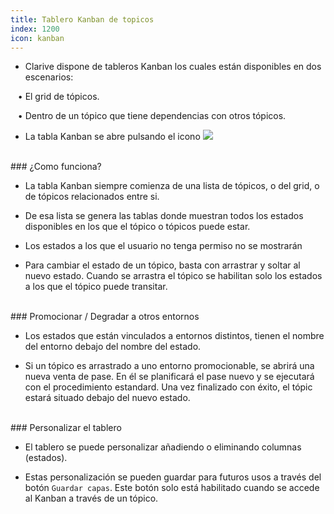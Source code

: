 ```yaml
---
title: Tablero Kanban de topicos
index: 1200
icon: kanban
---
```


* Clarive dispone de tableros Kanban los cuales están disponibles en dos escenarios: <br />

&nbsp; &nbsp;• El grid de tópicos. <br />

&nbsp; &nbsp;• Dentro de un tópico que tiene dependencias con otros tópicos.

* La tabla Kanban se abre pulsando el icono <img src="/static/images/icons/kanban.png" />


<br />
### ¿Como funciona?

* La tabla Kanban siempre comienza de una lista de tópicos, o del grid, o de tópicos relacionados entre si.

* De esa lista se genera las tablas donde muestran todos los estados disponibles en los que el tópico o tópicos puede estar.

* Los estados a los que el usuario no tenga permiso no se mostrarán

* Para cambiar el estado de un tópico, basta con arrastrar y soltar al nuevo estado. Cuando se arrastra el tópico se habilitan solo los estados a los que el tópico puede transitar.


<br />
### Promocionar / Degradar a otros entornos

* Los estados que están vinculados a entornos distintos, tienen el nombre del entorno debajo del nombre del estado.

* Si un tópico es arrastrado a uno entorno promocionable, se abrirá una nueva venta de pase. En él se planificará el pase nuevo y se ejecutará con el procedimiento estandard. Una vez finalizado con éxito, el tópic estará situado debajo del nuevo estado.

<br />
### Personalizar el tablero

* El tablero se puede personalizar añadiendo o eliminando columnas (estados).

* Estas personalización se pueden guardar para futuros usos a través del botón `Guardar capas`. Este botón solo está habilitado cuando se accede al Kanban a través de un tópico.